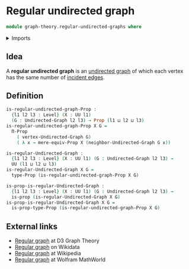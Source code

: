 # Regular undirected graph

```agda
module graph-theory.regular-undirected-graphs where
```

<details><summary>Imports</summary>

```agda
open import foundation.dependent-products-propositions
open import foundation.mere-equivalences
open import foundation.propositions
open import foundation.universe-levels

open import graph-theory.neighbors-undirected-graphs
open import graph-theory.undirected-graphs
```

</details>

## Idea

A **regular undirected graph** is an
[undirected graph](graph-theory.undirected-graphs.md) of which each vertex has
the same number of
[incident edges](graph-theory.neighbors-undirected-graphs.md).

## Definition

```agda
is-regular-undirected-graph-Prop :
  {l1 l2 l3 : Level} (X : UU l1)
  (G : Undirected-Graph l2 l3) → Prop (l1 ⊔ l2 ⊔ l3)
is-regular-undirected-graph-Prop X G =
  Π-Prop
    ( vertex-Undirected-Graph G)
    ( λ x → mere-equiv-Prop X (neighbor-Undirected-Graph G x))

is-regular-Undirected-Graph :
  {l1 l2 l3 : Level} (X : UU l1) (G : Undirected-Graph l2 l3) →
  UU (l1 ⊔ l2 ⊔ l3)
is-regular-Undirected-Graph X G =
  type-Prop (is-regular-undirected-graph-Prop X G)

is-prop-is-regular-Undirected-Graph :
  {l1 l2 l3 : Level} (X : UU l1) (G : Undirected-Graph l2 l3) →
  is-prop (is-regular-Undirected-Graph X G)
is-prop-is-regular-Undirected-Graph X G =
  is-prop-type-Prop (is-regular-undirected-graph-Prop X G)
```

## External links

- [Regular graph](https://d3gt.com/unit.html?regular-graph) at D3 Graph Theory
- [Regular graph](https://www.wikidata.org/entity/Q826467) on Wikidata
- [Regular graph](https://en.wikipedia.org/wiki/Regular_graph) at Wikipedia
- [Regular graph](https://mathworld.wolfram.com/RegularGraph.html) at Wolfram
  MathWorld
